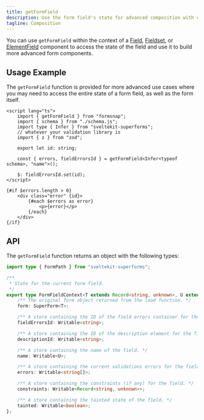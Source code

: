 ```yaml
---
title: getFormField
description: Use the form field's state for advanced composition with custom form components.
tagline: Composition
---
```


You can use `getFormField` within the context of a [Field](/docs/components/field), [Fieldset](/docs/components/fieldset), or [ElementField](/docs/components/element-field) component to access the state of the field and use it to build more advanced form components.

## Usage Example

The `getFormField` function is provided for more advanced use cases where you may need to access the entire state of a form field, as well as the form itself.

```svelte title="CustomFieldErrors.svelte"
<script lang="ts">
	import { getFormField } from "formsnap";
	import { schema } from "./schema.js";
	import type { Infer } from "sveltekit-superforms";
	// whatever your validation library is
	import { z } from "zod";

	export let id: string;

	const { errors, fieldErrorsId } = getFormField<Infer<typeof schema>, "name">();

	$: fieldErrorsId.set(id);
</script>

{#if $errors.length > 0}
	<div class="error" {id}>
		{#each $errors as error}
			<p>{error}</p>
		{/each}
	</div>
{/if}
```

## API

The `getFormField` function returns an object with the following types:

```ts
import type { FormPath } from "sveltekit-superforms";

/**
 * State for the current form field.
 */
export type FormFieldContext<T extends Record<string, unknown>, U extends FormPath<T>> = {
	/** The original form object returned from the load function. */
	form: SuperForm<T>;

	/** A store containing the ID of the field errors container for the field. */
	fieldErrorsId: Writable<string>;

	/** A store containing the ID of the description element for the field. */
	descriptionId: Writable<string>;

	/** A store containing the name of the field. */
	name: Writable<U>;

	/** A store containing the current validations errors for the field. */
	errors: Writable<string[]>;

	/** A store containing the constraints (if any) for the field. */
	constraints: Writable<Record<string, unknown>>;

	/** A store containing the tainted state of the field. */
	tainted: Writable<boolean>;
};
```
